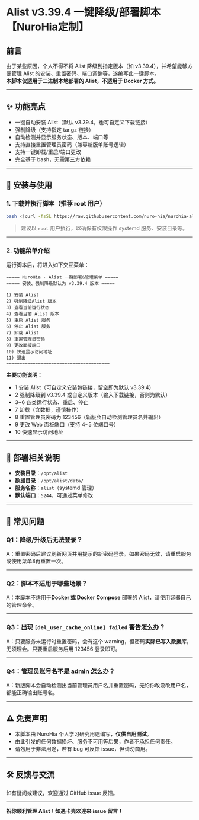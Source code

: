 # Alist v3.39.4 一键降级/部署脚本【NuroHia定制】

## 前言

由于某些原因，个人不得不将 Alist 降级到指定版本（如 v3.39.4），并希望能够方便管理 Alist 的安装、重置密码、端口调整等，遂编写此一键脚本。  
**本脚本仅适用于二进制本地部署的 Alist，不适用于 Docker 方式。**

---

## ✨ 功能亮点

- 一键自动安装 Alist（默认 v3.39.4，也可自定义下载链接）
- 强制降级（支持指定 tar.gz 链接）
- 自动检测并显示服务状态、版本、端口等
- 支持直接重置管理员密码（兼容新版单账号逻辑）
- 支持一键卸载/重启/端口更改
- 完全基于 bash，无需第三方依赖

---

## 🚀 安装与使用

### 1. 下载并执行脚本（推荐 root 用户）

```bash
bash <(curl -fsSL https://raw.githubusercontent.com/nuro-hia/nurohia-alist/main/install.sh)
```

> 建议以 `root` 用户执行，以确保有权限操作 systemd 服务、安装目录等。

---

### 2. 功能菜单介绍

运行脚本后，将进入如下交互菜单：

```
===== NuroHia · Alist 一键部署&管理菜单 =====
===== 安装、强制降级默认为 v3.39.4 版本 =====

1) 安装 Alist
2) 强制降级Alist 版本
3) 查看当前运行状态
4) 查看当前 Alist 版本
5) 重启 Alist 服务
6) 停止 Alist 服务
7) 卸载 Alist
8) 重置管理员密码
9) 更改面板端口
10) 快速显示访问地址
11) 退出
=======================================
```

**主要功能说明：**

- 1 安装 Alist（可自定义安装包链接，留空即为默认 v3.39.4）
- 2 强制降级到 v3.39.4 或自定义版本（输入下载链接，否则为默认）
- 3~6 各类运行状态、重启、停止
- 7 卸载（含数据，谨慎操作）
- 8 重置管理员密码为 123456（新版会自动检测管理员名并输出）
- 9 更改 Web 面板端口（支持 4~5 位端口号）
- 10 快速显示访问地址

---

## 📁 部署相关说明

- **安装目录**：`/opt/alist`
- **数据目录**：`/opt/alist/data/`
- **服务名称**：`alist`（systemd 管理）
- **默认端口**：`5244`，可通过菜单修改

---

## 📝 常见问题

### Q1：降级/升级后无法登录？

A：重置密码后建议刷新网页并用提示的新密码登录。如果密码无效，请重启服务或使用菜单8再重置一次。

---

### Q2：脚本不适用于哪些场景？

A：本脚本不适用于**Docker 或 Docker Compose** 部署的 Alist，请使用容器自己的管理命令。

---

### Q3：出现 `[del_user_cache_online] failed` 警告怎么办？

A：只要服务未运行时重置密码，会有这个 warning，但密码**实际已写入数据库**，无须理会。只要重启服务后用 123456 登录即可。

---

### Q4：管理员账号名不是 admin 怎么办？

A：新版脚本会自动检测出当前管理员用户名并重置密码，无论你改没改用户名，都能正确输出账号名。

---

## ⚠️ 免责声明

- 本脚本由 NuroHia 个人学习研究用途编写，**仅供自用测试**。
- 由此引发的任何数据损坏、服务不可用等后果，作者不承担任何责任。
- 请勿用于非法用途，若有 bug 可反馈 issue，但请勿商用。

---

## 🛠️ 反馈与交流

如有疑问或建议，欢迎通过 GitHub issue 反馈。

---

**祝你顺利管理 Alist！如遇卡壳欢迎来 issue 留言！**
